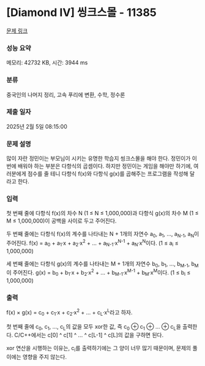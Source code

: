 # [Diamond IV] 씽크스몰 - 11385 

[문제 링크](https://www.acmicpc.net/problem/11385) 

### 성능 요약

메모리: 42732 KB, 시간: 3944 ms

### 분류

중국인의 나머지 정리, 고속 푸리에 변환, 수학, 정수론

### 제출 일자

2025년 2월 5일 08:15:00

### 문제 설명

<p>많이 자란 정민이는 부모님이 시키는 유명한 학습지 씽크스몰을 해야 한다. 정민이가 이번에 배워야 하는 부분은 다항식의 곱셈이다. 하지만 정민이는 게임을 해야만 하기에, 여러분에게 점수를 줄 테니 다항식 f(x)와 다항식 g(x)를 곱해주는 프로그램을 작성해 달라고 한다.</p>

### 입력 

 <p>첫 번째 줄에 다항식 f(x)의 차수 N (1 ≤ N ≤ 1,000,000)과 다항식 g(x)의 차수 M (1 ≤ M ≤ 1,000,000)이 공백을 사이로 두고 주어진다.</p>

<p>두 번째 줄에는 다항식 f(x)의 계수를 나타내는 N + 1개의 자연수 a<sub>0</sub>, a<sub>1</sub>, ..., a<sub>N-1</sub>, a<sub>N</sub>이 주어진다. f(x) = a<sub>0</sub> + a<sub>1</sub>·x + a<sub>2</sub>·x<sup>2</sup> + ... + a<sub>N-1</sub>·x<sup>N-1</sup> + a<sub>N</sub>·x<sup>N</sup>이다. (1 ≤ a<sub>i</sub> ≤ 1,000,000)</p>

<p>세 번째 줄에는 다항식 g(x)의 계수를 나타내는 M + 1개의 자연수 b<sub>0</sub>, b<sub>1</sub>, ..., b<sub>M-1</sub>, b<sub>M</sub>이 주어진다. g(x) = b<sub>0</sub> + b<sub>1</sub>·x + b<sub>2</sub>·x<sup>2</sup> + ... + b<sub>M-1</sub>·x<sup>M-1</sup> + b<sub>M</sub>·x<sup>M</sup>이다. (1 ≤ b<sub>i</sub> ≤ 1,000,000)</p>

### 출력 

 <p>f(x) × g(x) = c<sub>0</sub> + c<sub>1</sub>·x + c<sub>2</sub>·x<sup>2</sup> + ... + c<sub>L</sub>·x<sup>L</sup>라고 하자.</p>

<p>첫 번째 줄에 c<sub>0</sub>, c<sub>1</sub>, ..., c<sub>L</sub>의 값을 모두 xor한 값, 즉 c<sub>0</sub> ⊕ c<sub>1</sub> ⊕ ... ⊕ c<sub>L</sub>을 출력한다. C/C++에서는 c[0] ^ c[1] ^ ... ^ c[L-1] ^ c[L]의 값을 구하면 된다.</p>

<p>xor 연산을 시행하는 이유는, c<sub>i</sub>를 출력하기에는 그 양이 너무 많기 때문이며, 문제의 풀이에는 영향을 주지 않는다.</p>

<p> </p>

